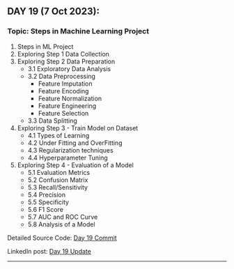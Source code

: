 
## **DAY 19 (7 Oct 2023):**
### Topic: Steps in Machine Learning Project

1. Steps in ML Project
2. Exploring Step 1 Data Collection
3. Exploring Step 2 Data Preparation
    - 3.1 Exploratory Data Analysis
    - 3.2 Data Preprocessing
        - Feature Imputation
        - Feature Encoding
        - Feature Normalization
        - Feature Engineering
        - Feature Selection
    - 3.3 Data Splitting
4. Exploring Step 3 - Train Model on Dataset
    - 4.1 Types of Learning
    - 4.2 Under Fitting and OverFitting
    - 4.3 Regularization techniques
    - 4.4 Hyperparameter Tuning
5. Exploring Step 4 - Evaluation of a Model
    - 5.1 Evaluation Metrics
    - 5.2 Confusion Matrix
    - 5.3 Recall/Sensitivity
    - 5.4 Precision
    - 5.5 Specificity
    - 5.6 F1 Score
    - 5.7 AUC and ROC Curve
    - 5.8 Analysis of a Model


Detailed Source Code: [Day 19 Commit](https://github.com/ds-teja/100_Days_MLDL/tree/main/19.%20Day%2019%20-%20Machine%20Learning%20Project%20Workflow)

LinkedIn post: [Day 19 Update](https://www.linkedin.com/feed/update/urn:li:activity:7116707291151699968?utm_source=share&utm_medium=member_desktop)

---